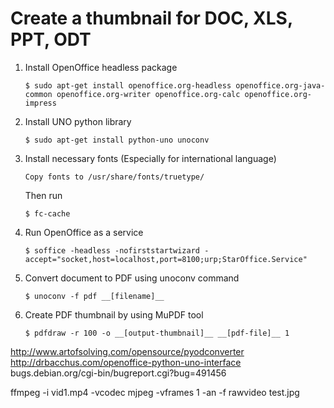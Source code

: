 Create a thumbnail for DOC, XLS, PPT, ODT
==========================================

1. Install OpenOffice headless package

    ```
    $ sudo apt-get install openoffice.org-headless openoffice.org-java-common openoffice.org-writer openoffice.org-calc openoffice.org-impress
    ```

2. Install UNO python library

    ```
    $ sudo apt-get install python-uno unoconv
    ```

3. Install necessary fonts (Especially for international language)

    ```
    Copy fonts to /usr/share/fonts/truetype/
    ```

    Then run

    ```
    $ fc-cache
    ```

4. Run OpenOffice as a service

    ```
    $ soffice -headless -nofirststartwizard -accept="socket,host=localhost,port=8100;urp;StarOffice.Service"
    ```

5. Convert document to PDF using unoconv command

    ```
    $ unoconv -f pdf __[filename]__
    ```

6. Create PDF thumbnail by using MuPDF tool

    ```
    $ pdfdraw -r 100 -o __[output-thumbnail]__ __[pdf-file]__ 1
    ```

http://www.artofsolving.com/opensource/pyodconverter
http://drbacchus.com/openoffice-python-uno-interface
bugs.debian.org/cgi-bin/bugreport.cgi?bug=491456


ffmpeg -i vid1.mp4 -vcodec mjpeg -vframes 1 -an -f rawvideo test.jpg